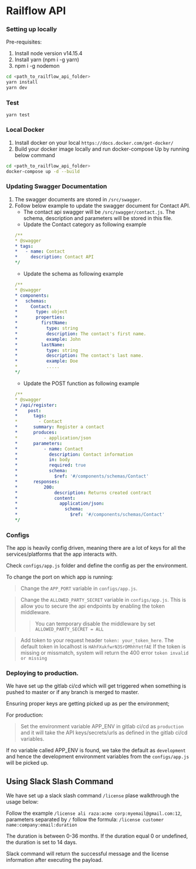 # Railflow API

### Setting up locally

Pre-requisites:

1. Install node version v14.15.4
2. Install yarn (npm i -g yarn)
3. npm i -g nodemon

```bash
cd <path_to_railflow_api_folder>
yarn install
yarn dev
```

### Test

```
yarn test
```

### Local Docker

1. Install docker on your local `https://docs.docker.com/get-docker/`
2. Build your docker image locally and run docker-compose Up by running below command

```bash
cd <path_to_railflow_api_folder>
docker-compose up -d --build
```

### Updating Swagger Documentation

1. The swagger documents are stored in `/src/swagger`.
2. Follow below example to update the swagger document for Contact API.
   - The contact api swagger will be `/src/swagger/contact.js`. The schema, description and parameters will be stored in this file.
   - Update the Contact category as following example
   ```yaml
   /**
   * @swagger
   * tags:
   *   - name: Contact
   *     description: Contact API
   */
   ```
   - Update the schema as following example
   ```yaml
   /**
   * @swagger
   * components:
   *   schemas:
   *     Contact:
   *       type: object
   *       properties:
   *         firstName:
   *           type: string
   *           description: The contact's first name.
   *           example: John
   *         lastName:
   *           type: string
   *           description: The contact's last name.
   *           example: Doe
   *           .....
   */
   ```
   - Update the POST function as following example
   ```yaml
   /**
   * @swagger
   * /api/register:
   *    post:
   *      tags:
   *        - Contact
   *      summary: Register a contact
   *      produces:
   *          - application/json
   *      parameters:
   *          - name: Contact
   *            description: Contact information
   *            in: body
   *            required: true
   *            schema:
   *              $ref: '#/components/schemas/Contact'
   *      responses:
   *          200:
   *              description: Returns created contract
   *              content:
   *                application/json:
   *                  schema:
   *                    $ref: '#/components/schemas/Contact'
   */
   ```

### Configs

The app is heavily config driven, meaning there are a lot of keys for all the services/platforms that the app interacts with.

Check `configs/app.js` folder and define the config as per the environment.

To change the port on which app is running:

> Change the `APP_PORT` variable in `configs/app.js`.

> Change the `ALLOWED_PARTY_SECRET` variable in `configs/app.js`. This is allow you to secure the api endpoints by enabling the token middleware.
>
> > You can temporary disable the middleware by set `ALLOWED_PARTY_SECRET = ALL`

> Add token to your request header `token: your_token_here`. The default token in localhost is `HAhFXukfwrN3SrDMhhYetfAE`
> If the token is missing or missmatch, system will return the 400 error `token invalid or missing`

### Deploying to production.

We have set up the gitlab ci/cd which will get triggered when something is pushed to master or if any branch is merged to master.

Ensuring proper keys are getting picked up as per the environment;

For production:

> Set the environment variable APP_ENV in gitlab ci/cd as `production` and it will take the API keys/secrets/urls as defined in the gitlab ci/cd variables.

If no variable called APP_ENV is found, we take the default as `development` and hence the development environment variables from the `configs/app.js` will be picked up.

## Using Slack Slash Command

We have set up a slack slash command `/license` plase walkthrough the usage below:

Follow the example `/license ali raza:acme corp:myemail@gmail.com:12`, parameters separated by `/` follow the formula: `/license customer name:company:email:duration`

The duration is between 0-36 months. If the duration equal 0 or undefined, the duration is set to 14 days.

Slack command will return the successful message and the license information after executing the payload.
